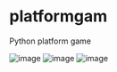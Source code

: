 # platformgam
Python platform game

![image](https://github.com/igosw12/platformgam/assets/63642738/6096c18f-2b9d-4db9-9f46-5f85a76ac710)
![image](https://github.com/igosw12/platformgam/assets/63642738/64775eba-989e-4247-8f7f-b8fb9a9d0705)
![image](https://github.com/igosw12/platformgam/assets/63642738/c8108d99-b021-45c0-b968-d87a43421e4d)
